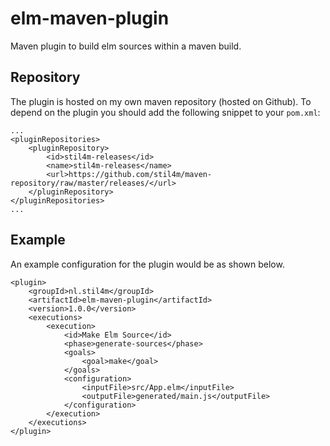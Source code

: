 # elm-maven-plugin

Maven plugin to build elm sources within a maven build.

## Repository

The plugin is hosted on my own maven repository (hosted on Github). To depend on the plugin you should add the following snippet to your `pom.xml`:

```
...
<pluginRepositories>
	<pluginRepository>
		<id>stil4m-releases</id>
		<name>stil4m-releases</name>
		<url>https://github.com/stil4m/maven-repository/raw/master/releases/</url>
	</pluginRepository>
</pluginRepositories>
...
```

## Example

An example configuration for the plugin would be as shown below.

```
<plugin>
    <groupId>nl.stil4m</groupId>
    <artifactId>elm-maven-plugin</artifactId>
    <version>1.0.0</version>
    <executions>
        <execution>
            <id>Make Elm Source</id>
            <phase>generate-sources</phase>
            <goals>
                <goal>make</goal>
            </goals>
            <configuration>
                <inputFile>src/App.elm</inputFile>
                <outputFile>generated/main.js</outputFile>
            </configuration>
        </execution>
    </executions>
</plugin>

```